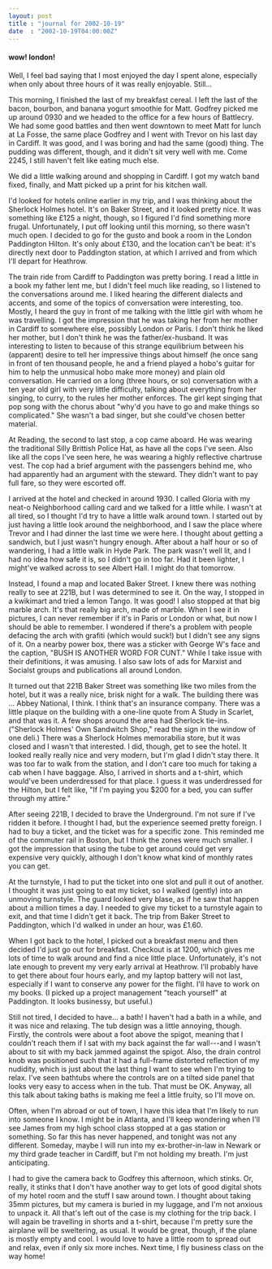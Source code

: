 ```yaml
---
layout: post
title : "journal for 2002-10-19"
date  : "2002-10-19T04:00:00Z"
---
```

<h4>wow!  london!</h4>Well, I feel bad saying that I most enjoyed the day I spent alone, especially when only about three hours of it was really enjoyable.  Still...

This morning, I finished the last of my breakfast cereal.  I left the last of the bacon, bourbon, and banana yogurt smoothie for Matt.  Godfrey picked me up around 0930 and we headed to the office for a few hours of Battlecry.  We had some good battles and then went downtown to meet Matt for lunch at La Fosse, the same place Godfrey and I went with Trevor on his last day in Cardiff.  It was good, and I was boring and had the same (good) thing.  The pudding was different, though, and it didn't sit very well with me.  Come 2245, I still haven't felt like eating much else.

We did a little walking around and shopping in Cardiff.  I got my watch band fixed, finally, and Matt picked up a print for his kitchen wall.  

I'd looked for hotels online earlier in my trip, and I was thinking about the Sherlock Holmes hotel.  It's on Baker Street, and it looked pretty nice.  It was something like &pound;125 a night, though, so I figured I'd find something more frugal.  Unfortunately, I put off looking until this morning, so there wasn't much open.  I decided to go for the gusto and book a room in the London Paddington Hilton.  It's only about &pound;130, and the location can't be beat: it's directly next door to Paddington station, at which I arrived and from which I'll depart for Heathrow.

The train ride from Cardiff to Paddington was pretty boring.  I read a little in a book my father lent me, but I didn't feel much like reading, so I listened to the conversations around me.  I liked hearing the different dialects and accents, and some of the topics of conversation were interesting, too.  Mostly, I heard the guy in front of me talking with the little girl with whom he was travelling.  I got the impression that he was taking her from her mother in Cardiff to somewhere else, possibly London or Paris.  I don't think he liked her mother, but I don't think he was the father/ex-husband.  It was interesting to listen to because of this strange equilibrium between his (apparent) desire to tell her impressive things about himself (he once sang in front of ten thousand people, he and a friend played a hobo's guitar for him to help the unmusical hobo make more money) and plain old conversation.  He carried on a long (three hours, or so) conversation with a ten year old girl with very little difficulty, talking about everything from her singing, to curry, to the rules her mother enforces.  The girl kept singing that pop song with the chorus about "why'd you have to go and make things so complicated." She wasn't a bad singer, but she could've chosen better material.

At Reading, the second to last stop, a cop came aboard.  He was wearing the traditional Silly Brittish Police Hat, as have all the cops I've seen.  Also like all the cops I've seen here, he was wearing a highly reflective chartruse vest.  The cop had a brief argument with the passengers behind me, who had apparently had an argument with the steward.  They didn't want to pay full fare, so they were escorted off.

I arrived at the hotel and checked in around 1930.  I called Gloria with my neat-o Neighborhood calling card and we talked for a little while.  I wasn't at all tired, so I thought I'd try to have a little walk around town.  I started out by just having a little look around the neighborhood, and I saw the place where Trevor and I had dinner the last time we were here.  I thought about getting a sandwich, but I just wasn't hungry enough.  After about a half hour or so of wandering, I had a little walk in Hyde Park.  The park wasn't well lit, and I had no idea how safe it is, so I didn't go in too far.  Had it been lighter, I might've walked across to see Albert Hall.  I might do that tomorrow.

Instead, I found a map and located Baker Street.  I knew there was nothing really to see at 221B, but I was determined to see it.  On the way, I stopped in a kwikimart and tried a lemon Tango.  It was good!  I also stopped at that big marble arch.  It's that really big arch, made of marble.  When I see it in pictures, I can never remember if it's in Paris or London or what, but now I should be able to remember.  I wondered if there's a problem with people defacing the arch with grafiti (which would suck!) but I didn't see any signs of it.  On a nearby power box, there was a sticker with George W's face and the caption, "BUSH IS ANOTHER WORD FOR CUNT."  While I take issue with their definitions, it was amusing.  I also saw lots of ads for Marxist and Socialst groups and publications all around London.

It turned out that 221B Baker Street was something like two miles from the hotel, but it was a really nice, brisk night for a walk.  The building there was ... Abbey National, I think.  I think that's an insurance company.  There was a little plaque on the building with a one-line quote from A Study in Scarlet, and that was it.  A few shops around the area had Sherlock tie-ins. ("Sherlock Holmes' Own Sandwitch Shop," read the sign in the window of one deli.)  There was a Sherlock Holmes memorabilia store, but it was closed and I wasn't that interested.  I did, though, get to see the hotel.  It looked really really nice and very modern, but I'm glad I didn't stay there.  It was too far to walk from the station, and I don't care too much for taking a cab when I have baggage.  Also, I arrived in shorts and a t-shirt, which would've been underdressed for that place.  I guess it was underdressed for the Hilton, but I felt like, "If I'm paying you $200 for a bed, you can suffer through my attire."

After seeing 221B, I decided to brave the Underground.  I'm not sure if I've ridden it before.  I thought I had, but the experience seemed pretty foreign. I had to buy a ticket, and the ticket was for a specific zone.  This reminded me of the commuter rail in Boston, but I think the zones were much smaller.  I got the impression that using the tube to get around could get very expensive very quickly, although I don't know what kind of monthly rates you can get.

At the turnstyle, I had to put the ticket into one slot and pull it out of another.  I thought it was just going to eat my ticket, so I walked (gently) into an unmoving turnstyle.  The guard looked very blase, as if he saw that happen about a million times a day.  I needed to give my ticket to a turnstyle again to exit, and that time I didn't get it back.  The trip from Baker Street to Paddington, which I'd walked in under an hour, was &pound;1.60.

When I got back to the hotel, I picked out a breakfast menu and then decided I'd just go out for breakfast.  Checkout is at 1200, which gives me lots of time to walk around and find a nice little place.  Unfortunately, it's not late enough to prevent my very early arrival at Heathrow.  I'll probably have to get there about four hours early, and my laptop battery will not last, especially if I want to conserve any power for the flight.  I'll have to work on my books.  (I picked up a project management "teach yourself" at Paddington. It looks businessy, but useful.)

Still not tired, I decided to have... a bath!  I haven't had a bath in a while, and it was nice and relaxing.  The tub design was a little annoying, though. Firstly, the controls were about a foot above the spigot, meaning that I couldn't reach them if I sat with my back against the far wall---and I wasn't about to sit with my back jammed against the spigot.  Also, the drain control knob was positioned such that it had a full-frame distorted reflection of my nudidity, which is just about the last thing I want to see when I'm trying to relax.  I've seen bathtubs where the controls are on a tilted side panel that looks very easy to access when in the tub.  That must be OK.  Anyway, all this talk about taking baths is making me feel a little fruity, so I'll move on.

Often, when I'm abroad or out of town, I have this idea that I'm likely to run into someone I know.  I might be in Atlanta, and I'll keep wondering when I'll see James from my high school class stopped at a gas station or something.  So far this has never happened, and tonight was not any different.  Someday, maybe I will run into my ex-brother-in-law in Newark or my third grade teacher in Cardiff, but I'm not holding my breath.  I'm just anticipating.

I had to give the camera back to Godfrey this afternoon, which stinks.  Or, really, it stinks that I don't have another way to get lots of good digital shots of my hotel room and the stuff I saw around town.  I thought about taking 35mm pictures, but my camera is buried in my luggage, and I'm not anxious to unpack it.  All that's left out of the case is my clothing for the trip back. I will again be travelling in shorts and a t-shirt, because I'm pretty sure the airplane will be sweltering, as usual.  It would be great, though, if the plane is mostly empty and cool.  I would love to have a little room to spread out and relax, even if only six more inches.  Next time, I fly business class on the way home!

